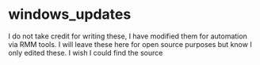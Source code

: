 # windows_updates
I do not take credit for writing these, I have modified them for automation via RMM tools. I will leave these here for open source purposes but know I only edited these. I wish I could find the source
